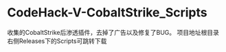 # CodeHack-V-CobaltStrike_Scripts
收集的CobaltStrike后渗透插件，去掉了广告以及修复了BUG。
项目地址根目录右侧Releases下的Scripts可跳转下载
